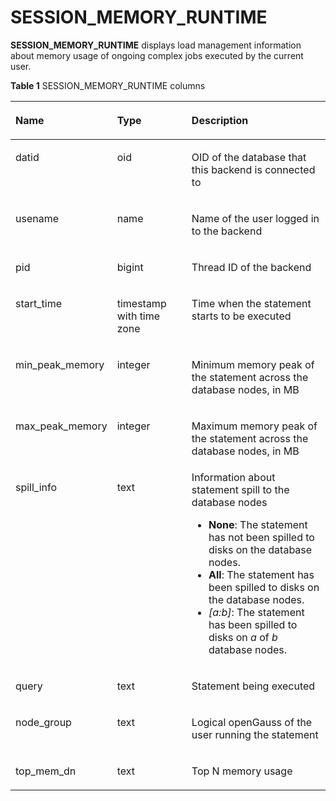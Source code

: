 # SESSION\_MEMORY\_RUNTIME<a name="EN-US_TOPIC_0245374748"></a>

**SESSION\_MEMORY\_RUNTIME**  displays load management information about memory usage of ongoing complex jobs executed by the current user.

**Table  1**  SESSION\_MEMORY\_RUNTIME columns

<a name="en-us_topic_0237122644_en-us_topic_0059778509_tce1ea54f74504644b7f980853f22794a"></a>
<table><thead align="left"><tr id="en-us_topic_0237122644_en-us_topic_0059778509_r14b9fa4a58204bbab642f0bf46f3f8de"><th class="cellrowborder" valign="top" width="21.97%" id="mcps1.2.4.1.1"><p id="en-us_topic_0237122644_en-us_topic_0059778509_a3fcf91a0349b474682cfc07d8a313fa9"><a name="en-us_topic_0237122644_en-us_topic_0059778509_a3fcf91a0349b474682cfc07d8a313fa9"></a><a name="en-us_topic_0237122644_en-us_topic_0059778509_a3fcf91a0349b474682cfc07d8a313fa9"></a>Name</p>
</th>
<th class="cellrowborder" valign="top" width="25.590000000000003%" id="mcps1.2.4.1.2"><p id="en-us_topic_0237122644_en-us_topic_0059778509_a60661672ed474fd5b40472e38ed8b327"><a name="en-us_topic_0237122644_en-us_topic_0059778509_a60661672ed474fd5b40472e38ed8b327"></a><a name="en-us_topic_0237122644_en-us_topic_0059778509_a60661672ed474fd5b40472e38ed8b327"></a>Type</p>
</th>
<th class="cellrowborder" valign="top" width="52.44%" id="mcps1.2.4.1.3"><p id="en-us_topic_0237122644_en-us_topic_0059778509_ad90d348199094bf0844cb534a0a3396e"><a name="en-us_topic_0237122644_en-us_topic_0059778509_ad90d348199094bf0844cb534a0a3396e"></a><a name="en-us_topic_0237122644_en-us_topic_0059778509_ad90d348199094bf0844cb534a0a3396e"></a>Description</p>
</th>
</tr>
</thead>
<tbody><tr id="en-us_topic_0237122644_en-us_topic_0059778509_r7158c77052434dae83b32f56bee4d6e7"><td class="cellrowborder" valign="top" width="21.97%" headers="mcps1.2.4.1.1 "><p id="en-us_topic_0237122644_en-us_topic_0059778509_a61c2c478cc3a49f799b5b68c28176baf"><a name="en-us_topic_0237122644_en-us_topic_0059778509_a61c2c478cc3a49f799b5b68c28176baf"></a><a name="en-us_topic_0237122644_en-us_topic_0059778509_a61c2c478cc3a49f799b5b68c28176baf"></a>datid</p>
</td>
<td class="cellrowborder" valign="top" width="25.590000000000003%" headers="mcps1.2.4.1.2 "><p id="en-us_topic_0237122644_en-us_topic_0059778509_ae9a7e937a6554d858098f2b969cb41c7"><a name="en-us_topic_0237122644_en-us_topic_0059778509_ae9a7e937a6554d858098f2b969cb41c7"></a><a name="en-us_topic_0237122644_en-us_topic_0059778509_ae9a7e937a6554d858098f2b969cb41c7"></a>oid</p>
</td>
<td class="cellrowborder" valign="top" width="52.44%" headers="mcps1.2.4.1.3 "><p id="en-us_topic_0237122644_en-us_topic_0059778509_a17756112b1744cb5b7cd24d594652cbb"><a name="en-us_topic_0237122644_en-us_topic_0059778509_a17756112b1744cb5b7cd24d594652cbb"></a><a name="en-us_topic_0237122644_en-us_topic_0059778509_a17756112b1744cb5b7cd24d594652cbb"></a>OID of the database that this backend is connected to</p>
</td>
</tr>
<tr id="en-us_topic_0237122644_en-us_topic_0059778509_r5546c6cba2754c4080d9d5877dd6b113"><td class="cellrowborder" valign="top" width="21.97%" headers="mcps1.2.4.1.1 "><p id="en-us_topic_0237122644_en-us_topic_0059778509_a895d8adfdab94401b41aecbdf073a4ba"><a name="en-us_topic_0237122644_en-us_topic_0059778509_a895d8adfdab94401b41aecbdf073a4ba"></a><a name="en-us_topic_0237122644_en-us_topic_0059778509_a895d8adfdab94401b41aecbdf073a4ba"></a>usename</p>
</td>
<td class="cellrowborder" valign="top" width="25.590000000000003%" headers="mcps1.2.4.1.2 "><p id="en-us_topic_0237122644_en-us_topic_0059778509_a493e76ffbeba4e8088f3ecfdb18a11f2"><a name="en-us_topic_0237122644_en-us_topic_0059778509_a493e76ffbeba4e8088f3ecfdb18a11f2"></a><a name="en-us_topic_0237122644_en-us_topic_0059778509_a493e76ffbeba4e8088f3ecfdb18a11f2"></a>name</p>
</td>
<td class="cellrowborder" valign="top" width="52.44%" headers="mcps1.2.4.1.3 "><p id="en-us_topic_0237122644_en-us_topic_0059778509_af25195a9f1bf4052ab0b7ffd846938f2"><a name="en-us_topic_0237122644_en-us_topic_0059778509_af25195a9f1bf4052ab0b7ffd846938f2"></a><a name="en-us_topic_0237122644_en-us_topic_0059778509_af25195a9f1bf4052ab0b7ffd846938f2"></a>Name of the user logged in to the backend</p>
</td>
</tr>
<tr id="en-us_topic_0237122644_en-us_topic_0059778509_r86ba9ba4bd5b4bb595c5ea15b99e24ff"><td class="cellrowborder" valign="top" width="21.97%" headers="mcps1.2.4.1.1 "><p id="en-us_topic_0237122644_en-us_topic_0059778509_ac59cc014238a4799b204cca486c421de"><a name="en-us_topic_0237122644_en-us_topic_0059778509_ac59cc014238a4799b204cca486c421de"></a><a name="en-us_topic_0237122644_en-us_topic_0059778509_ac59cc014238a4799b204cca486c421de"></a>pid</p>
</td>
<td class="cellrowborder" valign="top" width="25.590000000000003%" headers="mcps1.2.4.1.2 "><p id="en-us_topic_0237122644_en-us_topic_0059778509_a4f95f46565034c008164059d39b18395"><a name="en-us_topic_0237122644_en-us_topic_0059778509_a4f95f46565034c008164059d39b18395"></a><a name="en-us_topic_0237122644_en-us_topic_0059778509_a4f95f46565034c008164059d39b18395"></a>bigint</p>
</td>
<td class="cellrowborder" valign="top" width="52.44%" headers="mcps1.2.4.1.3 "><p id="en-us_topic_0237122644_en-us_topic_0059778509_a709556b91beb493783674a9585377b8d"><a name="en-us_topic_0237122644_en-us_topic_0059778509_a709556b91beb493783674a9585377b8d"></a><a name="en-us_topic_0237122644_en-us_topic_0059778509_a709556b91beb493783674a9585377b8d"></a>Thread ID of the backend</p>
</td>
</tr>
<tr id="en-us_topic_0237122644_en-us_topic_0059778509_re6c14be36872468b8f01e3f260e9f0bc"><td class="cellrowborder" valign="top" width="21.97%" headers="mcps1.2.4.1.1 "><p id="en-us_topic_0237122644_en-us_topic_0059778509_a057b7566759b43cd88634e295ba3bb27"><a name="en-us_topic_0237122644_en-us_topic_0059778509_a057b7566759b43cd88634e295ba3bb27"></a><a name="en-us_topic_0237122644_en-us_topic_0059778509_a057b7566759b43cd88634e295ba3bb27"></a>start_time</p>
</td>
<td class="cellrowborder" valign="top" width="25.590000000000003%" headers="mcps1.2.4.1.2 "><p id="en-us_topic_0237122644_en-us_topic_0059778509_aa5bc4c52045242d18e3bee93ba6d7fdd"><a name="en-us_topic_0237122644_en-us_topic_0059778509_aa5bc4c52045242d18e3bee93ba6d7fdd"></a><a name="en-us_topic_0237122644_en-us_topic_0059778509_aa5bc4c52045242d18e3bee93ba6d7fdd"></a>timestamp with time zone</p>
</td>
<td class="cellrowborder" valign="top" width="52.44%" headers="mcps1.2.4.1.3 "><p id="en-us_topic_0237122644_en-us_topic_0059778509_a39d3f079fe4343448547033bb4a1b671"><a name="en-us_topic_0237122644_en-us_topic_0059778509_a39d3f079fe4343448547033bb4a1b671"></a><a name="en-us_topic_0237122644_en-us_topic_0059778509_a39d3f079fe4343448547033bb4a1b671"></a>Time when the statement starts to be executed</p>
</td>
</tr>
<tr id="en-us_topic_0237122644_en-us_topic_0059778509_r99466f64fb374203aa552172de792487"><td class="cellrowborder" valign="top" width="21.97%" headers="mcps1.2.4.1.1 "><p id="en-us_topic_0237122644_en-us_topic_0059778509_a6cc65231d18b4ca899985835e5b5b08e"><a name="en-us_topic_0237122644_en-us_topic_0059778509_a6cc65231d18b4ca899985835e5b5b08e"></a><a name="en-us_topic_0237122644_en-us_topic_0059778509_a6cc65231d18b4ca899985835e5b5b08e"></a>min_peak_memory</p>
</td>
<td class="cellrowborder" valign="top" width="25.590000000000003%" headers="mcps1.2.4.1.2 "><p id="en-us_topic_0237122644_en-us_topic_0059778509_a192275ba936e40d988e45d9c5f88a72b"><a name="en-us_topic_0237122644_en-us_topic_0059778509_a192275ba936e40d988e45d9c5f88a72b"></a><a name="en-us_topic_0237122644_en-us_topic_0059778509_a192275ba936e40d988e45d9c5f88a72b"></a>integer</p>
</td>
<td class="cellrowborder" valign="top" width="52.44%" headers="mcps1.2.4.1.3 "><p id="en-us_topic_0237122644_en-us_topic_0059778509_a5414192b19be4cefbcfd461e902d4436"><a name="en-us_topic_0237122644_en-us_topic_0059778509_a5414192b19be4cefbcfd461e902d4436"></a><a name="en-us_topic_0237122644_en-us_topic_0059778509_a5414192b19be4cefbcfd461e902d4436"></a>Minimum memory peak of the statement across the database nodes, in MB</p>
</td>
</tr>
<tr id="en-us_topic_0237122644_en-us_topic_0059778509_re055c85bc03840d4b060bbf387917f9b"><td class="cellrowborder" valign="top" width="21.97%" headers="mcps1.2.4.1.1 "><p id="en-us_topic_0237122644_en-us_topic_0059778509_a59c3cd806b5c499f8687c6ef3d0b9cef"><a name="en-us_topic_0237122644_en-us_topic_0059778509_a59c3cd806b5c499f8687c6ef3d0b9cef"></a><a name="en-us_topic_0237122644_en-us_topic_0059778509_a59c3cd806b5c499f8687c6ef3d0b9cef"></a>max_peak_memory</p>
</td>
<td class="cellrowborder" valign="top" width="25.590000000000003%" headers="mcps1.2.4.1.2 "><p id="en-us_topic_0237122644_en-us_topic_0059778509_a84bb9a95e91e4571a33e06bd0ffd3fd8"><a name="en-us_topic_0237122644_en-us_topic_0059778509_a84bb9a95e91e4571a33e06bd0ffd3fd8"></a><a name="en-us_topic_0237122644_en-us_topic_0059778509_a84bb9a95e91e4571a33e06bd0ffd3fd8"></a>integer</p>
</td>
<td class="cellrowborder" valign="top" width="52.44%" headers="mcps1.2.4.1.3 "><p id="en-us_topic_0237122644_en-us_topic_0059778509_a629c6cd6f2f74cbfaf5ba0eb93a87cf9"><a name="en-us_topic_0237122644_en-us_topic_0059778509_a629c6cd6f2f74cbfaf5ba0eb93a87cf9"></a><a name="en-us_topic_0237122644_en-us_topic_0059778509_a629c6cd6f2f74cbfaf5ba0eb93a87cf9"></a>Maximum memory peak of the statement across the database nodes, in MB</p>
</td>
</tr>
<tr id="en-us_topic_0237122644_en-us_topic_0059778509_r9e7963aa6ddd4e76b55f4b0c86a9eced"><td class="cellrowborder" valign="top" width="21.97%" headers="mcps1.2.4.1.1 "><p id="en-us_topic_0237122644_en-us_topic_0059778509_a4e699fac705342f494d33f7f37efde07"><a name="en-us_topic_0237122644_en-us_topic_0059778509_a4e699fac705342f494d33f7f37efde07"></a><a name="en-us_topic_0237122644_en-us_topic_0059778509_a4e699fac705342f494d33f7f37efde07"></a>spill_info</p>
</td>
<td class="cellrowborder" valign="top" width="25.590000000000003%" headers="mcps1.2.4.1.2 "><p id="en-us_topic_0237122644_en-us_topic_0059778509_aae3018b41e064e4ba9e7ac6ca05d3b43"><a name="en-us_topic_0237122644_en-us_topic_0059778509_aae3018b41e064e4ba9e7ac6ca05d3b43"></a><a name="en-us_topic_0237122644_en-us_topic_0059778509_aae3018b41e064e4ba9e7ac6ca05d3b43"></a>text</p>
</td>
<td class="cellrowborder" valign="top" width="52.44%" headers="mcps1.2.4.1.3 "><div class="p" id="en-us_topic_0237122644_en-us_topic_0059778509_aa9b7a1e8f84048e0aab9363ce5863040"><a name="en-us_topic_0237122644_en-us_topic_0059778509_aa9b7a1e8f84048e0aab9363ce5863040"></a><a name="en-us_topic_0237122644_en-us_topic_0059778509_aa9b7a1e8f84048e0aab9363ce5863040"></a>Information about statement spill to the database nodes<a name="en-us_topic_0237122644_ul16420191016115"></a><a name="en-us_topic_0237122644_ul16420191016115"></a><ul id="en-us_topic_0237122644_ul16420191016115"><li><strong id="b75251506119"><a name="b75251506119"></a><a name="b75251506119"></a>None</strong>: The statement has not been spilled to disks on the database nodes.</li><li><strong id="b51353511120"><a name="b51353511120"></a><a name="b51353511120"></a>All</strong>: The statement has been spilled to disks on the database nodes.</li><li><em id="i191826578111"><a name="i191826578111"></a><a name="i191826578111"></a>[a:b]</em>: The statement has been spilled to disks on <em id="i71889571120"><a name="i71889571120"></a><a name="i71889571120"></a>a</em> of <em id="i20188185718119"><a name="i20188185718119"></a><a name="i20188185718119"></a>b</em> database nodes.</li></ul>
</div>
</td>
</tr>
<tr id="en-us_topic_0237122644_en-us_topic_0059778509_r20a852653bf04c838d4916f7e2ea5e8d"><td class="cellrowborder" valign="top" width="21.97%" headers="mcps1.2.4.1.1 "><p id="en-us_topic_0237122644_en-us_topic_0059778509_abc4cb8f0eb84413db0788a258c9b4460"><a name="en-us_topic_0237122644_en-us_topic_0059778509_abc4cb8f0eb84413db0788a258c9b4460"></a><a name="en-us_topic_0237122644_en-us_topic_0059778509_abc4cb8f0eb84413db0788a258c9b4460"></a>query</p>
</td>
<td class="cellrowborder" valign="top" width="25.590000000000003%" headers="mcps1.2.4.1.2 "><p id="en-us_topic_0237122644_en-us_topic_0059778509_a2f3e2b88c74441459690cb44ea0a2bce"><a name="en-us_topic_0237122644_en-us_topic_0059778509_a2f3e2b88c74441459690cb44ea0a2bce"></a><a name="en-us_topic_0237122644_en-us_topic_0059778509_a2f3e2b88c74441459690cb44ea0a2bce"></a>text</p>
</td>
<td class="cellrowborder" valign="top" width="52.44%" headers="mcps1.2.4.1.3 "><p id="en-us_topic_0237122644_en-us_topic_0059778509_a2acd1ec4776046228cf63bba17211a36"><a name="en-us_topic_0237122644_en-us_topic_0059778509_a2acd1ec4776046228cf63bba17211a36"></a><a name="en-us_topic_0237122644_en-us_topic_0059778509_a2acd1ec4776046228cf63bba17211a36"></a>Statement being executed</p>
</td>
</tr>
<tr id="en-us_topic_0237122644_row154664212341"><td class="cellrowborder" valign="top" width="21.97%" headers="mcps1.2.4.1.1 "><p id="en-us_topic_0237122644_p646772133417"><a name="en-us_topic_0237122644_p646772133417"></a><a name="en-us_topic_0237122644_p646772133417"></a>node_group</p>
</td>
<td class="cellrowborder" valign="top" width="25.590000000000003%" headers="mcps1.2.4.1.2 "><p id="en-us_topic_0237122644_p44671211349"><a name="en-us_topic_0237122644_p44671211349"></a><a name="en-us_topic_0237122644_p44671211349"></a>text</p>
</td>
<td class="cellrowborder" valign="top" width="52.44%" headers="mcps1.2.4.1.3 "><p id="en-us_topic_0237122644_p8467629348"><a name="en-us_topic_0237122644_p8467629348"></a><a name="en-us_topic_0237122644_p8467629348"></a>Logical openGauss of the user running the statement</p>
</td>
</tr>
<tr id="en-us_topic_0237122644_row1256413231231"><td class="cellrowborder" valign="top" width="21.97%" headers="mcps1.2.4.1.1 "><p id="en-us_topic_0237122644_p628521318590"><a name="en-us_topic_0237122644_p628521318590"></a><a name="en-us_topic_0237122644_p628521318590"></a>top_mem_dn</p>
</td>
<td class="cellrowborder" valign="top" width="25.590000000000003%" headers="mcps1.2.4.1.2 "><p id="en-us_topic_0237122644_p182861313165916"><a name="en-us_topic_0237122644_p182861313165916"></a><a name="en-us_topic_0237122644_p182861313165916"></a>text</p>
</td>
<td class="cellrowborder" valign="top" width="52.44%" headers="mcps1.2.4.1.3 "><p id="en-us_topic_0237122644_p10286101313597"><a name="en-us_topic_0237122644_p10286101313597"></a><a name="en-us_topic_0237122644_p10286101313597"></a>Top N memory usage</p>
</td>
</tr>
</tbody>
</table>

